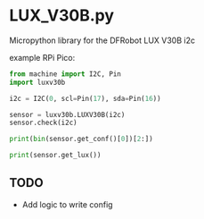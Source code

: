 # LUX_V30B.py
Micropython library for the DFRobot LUX V30B i2c

example RPi Pico:

```python
from machine import I2C, Pin
import luxv30b

i2c = I2C(0, scl=Pin(17), sda=Pin(16))

sensor = luxv30b.LUXV30B(i2c)
sensor.check(i2c)

print(bin(sensor.get_conf()[0])[2:])

print(sensor.get_lux())
```

## TODO

- Add logic to write config
